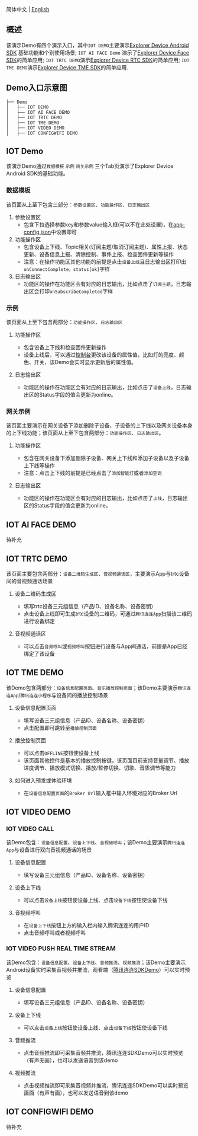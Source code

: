 简体中文 | [English](docs/en)

## 概述
该演示Demo有四个演示入口，其中`IOT DEMO`主要演示[Explorer Device Android SDK](../explorer-device-android) 基础功能和个别使用场景; `IOT AI FACE Demo` 演示了[Explorer Device Face SDK](../explorer-device-face)的简单应用; `IOT TRTC DEMO`演示[Explorer Device RTC SDK](../explorer-device-rtc)的简单应用; `IOT TME DEMO`演示[Explorer Device TME SDK](../explorer-device-tme)的简单应用.
## Demo入口示意图
```
├── Demo
│   ├── IOT DEMO
│   ├── IOT AI FACE DEMO
│   ├── IOT TRTC DEMO
│   ├── IOT TME DEMO
│   ├── IOT VIDEO DEMO
│   ├── IOT CONFIGWIFI DEMO
```

## IOT Demo
该演示Demo通过`数据模板` `示例` `网关示例` 三个Tab页演示了Explorer Device Android SDK的基础功能。
### 数据模板
该页面从上至下包含三部分：`参数设置区`、`功能操作区`、`日志输出区`
1. 参数设置区
    * 包含下拉选择参数key和参数value输入框(可以不在此处设置)，在[app-config.json](src/main/assets/app-config.json)中设置即可
2. 功能操作区
    * 包含设备上下线、Topic相关(订阅主题/取消订阅主题)、属性上报、状态更新、设备信息上报、清除控制、事件上报、检查固件更新等操作
    * 注意：在操作功能区其他功能的前提是点击`设备上线`且日志输出区打印出`onConnectComplete，status[ok]`字样
3. 日志输出区
    * 功能区的操作在功能区会有对应的日志输出，比如点击了`订阅主题`，日志输出区会打印`onSubscribeCompleted`字样

### 示例
该页面从上至下包含两部分：`功能操作区`、`日志输出区`
1. 功能操作区
    * 包含设备上下线和检查固件更新操作
    * 设备上线后，可以通过[控制台](https://console.cloud.tencent.com/iotexplorer)更改该设备的属性值，比如灯的亮度、颜色、开关，该Demo会实时显示更新后的属性值。

2. 日志输出区
    * 功能区的操作在功能区会有对应的日志输出，比如点击了`设备上线`，日志输出区的Status字段的值会更新为online。

### 网关示例
该页面主要演示在网关设备下添加删除子设备、子设备的上下线以及网关设备本身的上下线功能；该页面从上至下包含两部分：`功能操作区`、`日志输出区`。
1. 功能操作区
    * 包含在网关设备下添加删除子设备、网关上下线和添加子设备以及子设备上下线等操作
    * 注意：点击上下线的前提是已经点击了`添加智能灯`或者`添加空调`

2. 日志输出区
    * 功能区的操作在功能区会有对应的日志输出，比如点击了`上线`，日志输出区的Status字段的值会更新为online。


## IOT AI FACE DEMO
待补充
## IOT TRTC DEMO
该页面主要包含两部分：`设备二维码生成区`、`音视频通话区`，主要演示App与trtc设备间的音视频通话场景

1. 设备二维码生成区
    * 填写trtc设备三元组信息（产品ID、设备名称、设备密钥）
    * 点击设备上线即可生成trtc设备的二维码，可通过`腾讯连连App`扫描该二维码进行设备绑定

2. 音视频通话区

    * 可以点击`音频呼叫`或`视频呼叫`按钮进行设备与App间通话，前提是App已经绑定了该设备

## IOT TME DEMO
该Demo包含两部分：`设备信息配置页面`、`音乐播放控制页面`；该Demo主要演示`腾讯连连App`/`腾讯连连小程序`与设备间的播放控制场景

1. 设备信息配置页面
    * 填写设备三元组信息（产品ID、设备名称、设备密钥）
    * 点击配置即可跳转至`播放控制页面`

2. 播放控制页面
    * 可以点击`OFFLINE`按钮使设备上线
    * 该页面其他控件是基本的播放控制按键，该页面目前支持音量调节、播放进度调节、播放模式切换、播放/暂停切换、切歌、音质调节等能力

3. 如何进入预发或体验环境
    * 在`设备信息配置页面`的`Broker Url`输入框中输入环境对应的Broker Url

## IOT VIDEO DEMO

### IOT VIDEO CALL
该Demo包含：`设备信息配置`、`设备上下线`、`音视频呼叫`；该Demo主要演示`腾讯连连App`与设备进行双向音视频通话的场景

1. 设备信息配置
    * 填写设备三元组信息（产品ID、设备名称、设备密钥）

2. 设备上下线
    * 可以点击`设备上线`按钮使设备上线、点击`设备下线`按钮使设备下线

3. 音视频呼叫
    * 在`设备上下线`按钮上方的输入栏内输入腾讯连连的用户ID
    * 点击音频呼叫或者视频呼叫

### IOT VIDEO PUSH REAL TIME STREAM
该Demo包含：`设备信息配置`、`设备上下线`、`音频推流`、`视频推流`；该Demo主要演示Android设备实时采集音视频并推流，观看端（[腾讯连连SDKDemo](https://github.com/tencentyun/iot-link-android/releases)）可以实时预览

1. 设备信息配置
    * 填写设备三元组信息（产品ID、设备名称、设备密钥）

2. 设备上下线
    * 可以点击`设备上线`按钮使设备上线、点击`设备下线`按钮使设备下线

3. 音频推流
    * 点击音频推流即可采集音频并推流，腾讯连连SDKDemo可以实时预览（有声无画），也可以发送语音到该demo

3. 视频推流
    * 点击视频推流即可采集音视频并推流，腾讯连连SDKDemo可以实时预览画面（有声有画），也可以发送语音到该demo

## IOT CONFIGWIFI DEMO
待补充


